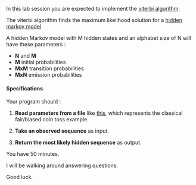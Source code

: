 In this lab session you are expected to implement the [viterbi algorithm](https://en.wikipedia.org/wiki/Viterbi_algorithm).

The viterbi algorithm finds the maximum likelihood solution for a [hidden markov model](https://en.wikipedia.org/wiki/Hidden_Markov_model)

A hidden Markov model with M hidden states and an alphabet size of N will have these parameters  :
  * **N** and **M**
  * **M** initial probabilities
  * **MxM** transition probabilities
  * **MxN** emission probabilities

#### Specifications
Your program should :

  1. **Read parameters from a file** like [this](sample_parameters.dat), which represents the classical fair/biased coin toss example.

  2. **Take an observed sequence** as input.

  3. **Return the most likely hidden sequence** as output.

You have 50 minutes.

I will be walking around answering questions.

Good luck.
